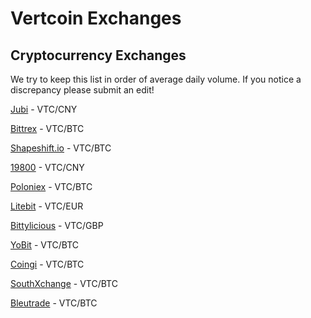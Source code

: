 # Vertcoin Exchanges

## Cryptocurrency Exchanges

We try to keep this list in order of average daily volume. If you notice a discrepancy please submit an edit!

[Jubi](https://coinmarketcap.com/currencies/vertcoin/) - VTC/CNY

[Bittrex](https://bittrex.com/Market/Index?MarketName=BTC-VTC) - VTC/BTC

[Shapeshift.io](http://shapeshift.io) - VTC/BTC

[19800](https://www.19800.com/trade.html?marketid=cny_vtc) - VTC/CNY

[Poloniex](https://poloniex.com/exchange/#btc_vtc) - VTC/BTC

[Litebit](https://www.litebit.eu/en/buy/vertcoin) - VTC/EUR

[Bittylicious](https://bittylicious.com/) - VTC/GBP

[YoBit](https://yobit.net/en/trade/VTC/BTC) - VTC/BTC

[Coingi](https://coingi.com/) - VTC/BTC

[SouthXchange](https://www.southxchange.com/Market/Book/VTC/BTC) - VTC/BTC

[Bleutrade](https://bleutrade.com/exchange/VTC/BTC) - VTC/BTC
